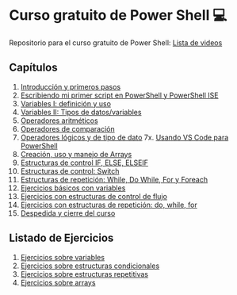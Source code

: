 # Curso gratuito de Power Shell 💻

Repositorio para el curso gratuito de Power Shell: [Lista de videos](https://www.youtube.com/watch?v=YwGIXXqLDkM&list=PLn98b7UTDjb1h5_LCHXyeJR8nrPeTaSBM)

## Capítulos

1. [Introducción y primeros pasos](https://youtu.be/YwGIXXqLDkM)
2. [Escribiendo mi primer script en PowerShell y PowerShell ISE](https://youtu.be/FFrOAjVchn0)
3. [Variables I: definición y uso](https://youtu.be/b4FA8Q5r3fs)
4. [Variables II: Tipos de datos/variables](https://youtu.be/MiKI1q2W1BE)
5. [Operadores aritméticos](https://youtu.be/M63g6IAiVS0)
6. [Operadores de comparación](https://youtu.be/ZLkHL8ZRyQg)
7. [Operadores lógicos y de tipo de dato](https://youtu.be/87PFd-pg-Z4)
   7x. [Usando VS Code para PowerShell](https://www.youtube.com/watch?v=QEDYVhkWCxQ)
8. [Creación, uso y manejo de Arrays](https://www.youtube.com/watch?v=3cj6o9Hf9-o)
9. [Estructuras de control IF, ELSE, ELSEIF](https://www.youtube.com/watch?v=hlep8XhPt7A)
10. [Estructuras de control: Switch](https://www.youtube.com/watch?v=_T9QYNOD9-I)
11. [Estructuras de repetición: While, Do While, For y Foreach](https://www.youtube.com/watch?v=dIoA0xRPlqU)
12. [Ejercicios básicos con variables](https://www.youtube.com/watch?v=FNu8NkD3Twg&t=5s)
13. [Ejercicios con estructuras de control de flujo](https://www.youtube.com/watch?v=T4k8qKBJYvM)
14. [Ejercicios con estructuras de repetición: do, while, for](https://www.youtube.com/watch?v=xjfIYHKsZk0)
15. [Despedida y cierre del curso](https://www.youtube.com/watch?v=EuVPDdQhGSg)

## Listado de Ejercicios

1. [Ejercicios sobre variables](https://github.com/addcostatropical/curso-gratuito-powershell/blob/master/ejercicios/ejercicios-variables.md)
2. [Ejercicios sobre estructuras condicionales](https://github.com/addcostatropical/curso-gratuito-powershell/blob/master/ejercicios/ejercicios-estructuras-condicionales.md)
3. [Ejercicios sobre estructuras repetitivas](https://github.com/addcostatropical/curso-gratuito-powershell/blob/master/ejercicios/ejercicios-estructuras-repetitivas.md)
4. [Ejercicios sobre arrays](https://github.com/addcostatropical/curso-gratuito-powershell/blob/master/ejercicios/ejercicios-arrays.md)
